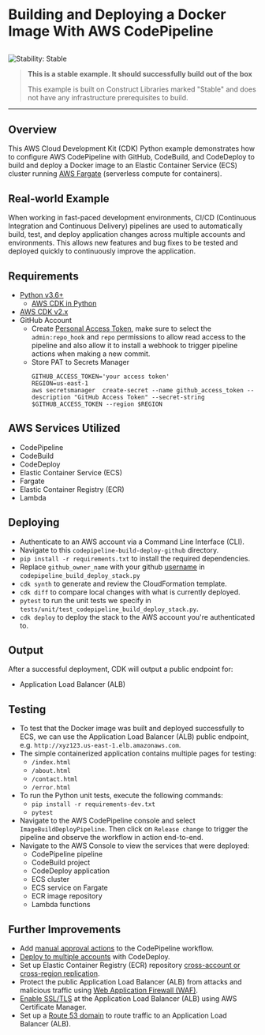 # Building and Deploying a Docker Image With AWS CodePipeline

## <!--BEGIN STABILITY BANNER-->

![Stability: Stable](https://img.shields.io/badge/stability-Stable-success.svg?style=for-the-badge)

> **This is a stable example. It should successfully build out of the box**
>
> This example is built on Construct Libraries marked "Stable" and does not have any infrastructure prerequisites to build.

---

<!--END STABILITY BANNER-->

## Overview

This AWS Cloud Development Kit (CDK) Python example demonstrates how to configure AWS CodePipeline with GitHub, CodeBuild, and CodeDeploy to build and deploy a Docker image to an Elastic Container Service (ECS) cluster running [AWS Fargate](https://aws.amazon.com/fargate/) (serverless compute for containers).

## Real-world Example

When working in fast-paced development environments, CI/CD (Continuous Integration and Continuous Delivery) pipelines are used to automatically build, test, and deploy application changes across multiple accounts and environments. This allows new features and bug fixes to be tested and deployed quickly to continuously improve the application.

## Requirements

- [Python v3.6+](https://www.python.org/)
  - [AWS CDK in Python](https://docs.aws.amazon.com/cdk/v2/guide/work-with-cdk-python.html)
- [AWS CDK v2.x](https://docs.aws.amazon.com/cdk/v2/guide/getting_started.html)
- GitHub Account
  - Create [Personal Access Token](https://docs.github.com/en/authentication/keeping-your-account-and-data-secure/managing-your-personal-access-tokens), make sure to select the `admin:repo_hook` and `repo` permissions to allow read access to the pipeline and also allow it to install a webhook to trigger pipeline actions when making a new commit.
  - Store PAT to Secrets Manager
    ```
    GITHUB_ACCESS_TOKEN='your access token'
    REGION=us-east-1
    aws secretsmanager  create-secret --name github_access_token --description "GitHub Access Token" --secret-string $GITHUB_ACCESS_TOKEN --region $REGION
    ```


## AWS Services Utilized

- CodePipeline
- CodeBuild
- CodeDeploy
- Elastic Container Service (ECS)
- Fargate
- Elastic Container Registry (ECR)
- Lambda

## Deploying

- Authenticate to an AWS account via a Command Line Interface (CLI).
- Navigate to this `codepipeline-build-deploy-github` directory.
- `pip install -r requirements.txt` to install the required dependencies.
- Replace `github_owner_name` with your github [username](https://docs.github.com/en/account-and-profile/setting-up-and-managing-your-personal-account-on-github/managing-email-preferences/remembering-your-github-username-or-email#finding-your-username-in-the-url-of-remote-repositories) in `codepipeline_build_deploy_stack.py`
- `cdk synth` to generate and review the CloudFormation template.
- `cdk diff` to compare local changes with what is currently deployed.
- `pytest` to run the unit tests we specify in `tests/unit/test_codepipeline_build_deploy_stack.py`.
- `cdk deploy` to deploy the stack to the AWS account you're authenticated to.

## Output

After a successful deployment, CDK will output a public endpoint for:

- Application Load Balancer (ALB)

## Testing

- To test that the Docker image was built and deployed successfully to ECS, we can use the Application Load Balancer (ALB) public endpoint, e.g. `http://xyz123.us-east-1.elb.amazonaws.com`.
- The simple containerized application contains multiple pages for testing:
  - `/index.html`
  - `/about.html`
  - `/contact.html`
  - `/error.html`
- To run the Python unit tests, execute the following commands:
  - `pip install -r requirements-dev.txt`
  - `pytest`
- Navigate to the AWS CodePipeline console and select `ImageBuildDeployPipeline`. Then click on `Release change` to trigger the pipeline and observe the workflow in action end-to-end.
- Navigate to the AWS Console to view the services that were deployed:
  - CodePipeline pipeline
  - CodeBuild project
  - CodeDeploy application
  - ECS cluster
  - ECS service on Fargate
  - ECR image repository
  - Lambda functions

## Further Improvements

- Add [manual approval actions](https://docs.aws.amazon.com/codepipeline/latest/userguide/approvals-action-add.html) to the CodePipeline workflow.
- [Deploy to multiple accounts](https://docs.aws.amazon.com/codedeploy/latest/userguide/deployments-cross-account.html) with CodeDeploy.
- Set up Elastic Container Registry (ECR) repository [cross-account or cross-region replication](https://docs.aws.amazon.com/AmazonECR/latest/userguide/replication.html).
- Protect the public Application Load Balancer (ALB) from attacks and malicious traffic using [Web Application Firewall (WAF)](https://docs.aws.amazon.com/waf/latest/developerguide/waf-chapter.html).
- [Enable SSL/TLS](https://docs.aws.amazon.com/elasticloadbalancing/latest/application/create-https-listener.html) at the Application Load Balancer (ALB) using AWS Certificate Manager.
- Set up a [Route 53 domain](https://docs.aws.amazon.com/Route53/latest/DeveloperGuide/routing-to-elb-load-balancer.html) to route traffic to an Application Load Balancer (ALB).
